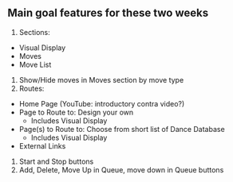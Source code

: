## Main goal features for these two weeks
1. Sections:
  - Visual Display
  - Moves
  - Move List
1. Show/Hide moves in Moves section by move type
1. Routes:
  - Home Page (YouTube: introductory contra video?)
  - Page to Route to: Design your own
    - Includes Visual Display
  - Page(s) to Route to: Choose from short list of Dance Database
    - Includes Visual Display
  - External Links
1. Start and Stop buttons
1. Add, Delete, Move Up in Queue, move down in Queue buttons
